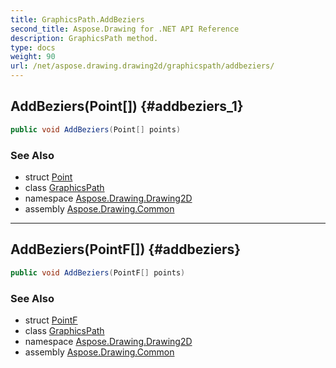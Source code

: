```yaml
---
title: GraphicsPath.AddBeziers
second_title: Aspose.Drawing for .NET API Reference
description: GraphicsPath method. 
type: docs
weight: 90
url: /net/aspose.drawing.drawing2d/graphicspath/addbeziers/
---
```

## AddBeziers(Point[]) {#addbeziers_1}

```csharp
public void AddBeziers(Point[] points)
```

### See Also

* struct [Point](../../../aspose.drawing/point/)
* class [GraphicsPath](../)
* namespace [Aspose.Drawing.Drawing2D](../../graphicspath/)
* assembly [Aspose.Drawing.Common](../../../)

---

## AddBeziers(PointF[]) {#addbeziers}

```csharp
public void AddBeziers(PointF[] points)
```

### See Also

* struct [PointF](../../../aspose.drawing/pointf/)
* class [GraphicsPath](../)
* namespace [Aspose.Drawing.Drawing2D](../../graphicspath/)
* assembly [Aspose.Drawing.Common](../../../)


